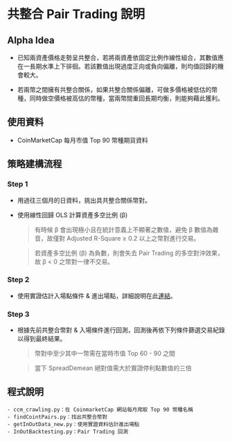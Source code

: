 # 共整合 Pair Trading 說明

## Alpha Idea

- 已知兩資產價格走勢呈共整合，若將兩資產依固定比例作線性組合，其數值應在一長期水準上下徘徊。若該數值出現過度正向或負向偏離，則均值回歸的機會較大。

- 若兩幣之間擁有共整合關係，如果共整合關係偏離，可做多價格被低估的幣種，同時做空價格被高估的幣種，當兩幣間重回長期均衡，則能夠藉此獲利。

## 使用資料
- CoinMarketCap 每月市值 Top 90 幣種期貨資料

## 策略建構流程

### Step 1

- 用過往三個月的日資料，挑出具共整合關係幣對。
- 使用線性回歸 OLS 計算資產多空比例 (β)

    > 有時候 β 會出現極小且在統計意義上不顯著之數值，避免 β 數值為雜音，故僅對 Adjusted R-Square ≥ 0.2 以上之幣對進行交易。

    > 若資產多空比例 (β) 為負數，則會失去 Pair Trading 的多空對沖效果，故 β < 0 之幣對一律不交易。

### Step 2
- 使用實證估計入場點條件 & 進出場點，詳細說明在此[連結](https://www.notion.so/sudo-research-labs/Doc-Cointegrated-Pair-Trading-5d06c8d84a3a4ee4b25bb84477a0329c?pvs=4#0912c15980c8444db30e39c1e799452b)。

### Step 3
- 根據先前共整合幣對 & 入場條件進行回測，回測後再依下列條件篩選交易紀錄以得到最終結果。
    > 幣對中至少其中一幣需在當時市值 Top 60 - 90 之間

    > 當下 SpreadDemean 絕對值需大於實證停利點數值的三倍
 
## 程式說明
    - ccm_crawling.py：在 CoinmarketCap 網站每月爬取 Top 90 幣種名稱 
    - findCointPairs.py：找出共整合幣對
    - getInOutData_new.py：使用實證資料估計進出場點
    - InOutBacktesting.py：Pair Trading 回測 
